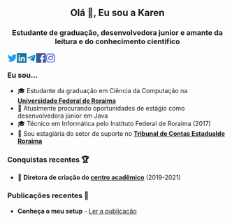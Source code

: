 <h2 align="center">Olá 👋, Eu sou a Karen</h2>
<h3 align="center">Estudante de graduação, desenvolvedora junior e amante da leitura e do conhecimento cientifico</h3>


<a href="https://twitter.com/karengiovnn" target="blank"><img align="left" src="icons/twitter.svg" alt="xtenzq" width="22px" /></a>
<a href="https://www.linkedin.com/in/karengiovnn/" target="blank"><img align="left" src="icons/linkedin.svg" alt="xtenzq" width="22px" /></a>
  <a href="https://t.me/karengiovnn">
  <img align="left" alt="Karen's Telegram" width="22px" src="icons/telegram.svg" />
</a>
<a href="https://fb.com/karengiovannamelo" target="blank"><img align="left" src="icons/facebook.svg" alt="xtenzq" width="22px" /></a>
<a href="https://instagram.com/karengiovnn" target="blank"><img align="left" src="icons/instagram.svg" alt="xtenzq" width="22px" /></a>
<br />
### Eu sou...
* 🎓 Estudante da graduação em Ciência da Computação na **[Universidade Federal de Roraima](http://ufrr.br/)**
* 🔭 Atualmente procurando oportunidades de estágio como desenvolvedora júnior em Java
* 🎓 Técnico em Informática pelo Instituto Federal de Roraima (2017)
* 📄 Sou estagiária do setor de suporte no **[Tribunal de Contas Estadualde Roraima](https://www.tce.rr.leg.br/)**

### Conquistas recentes 🏆

* 🥉 **Diretora de criação do [centro acadêmico](instagram.com/cacc.ufrr)** (2019-2021)

### Publicações recentes 📝

* **Conheça o meu setup** - [Ler a publicação](https://www.linkedin.com/feed/update/urn:li:activity:6772983517287710721/)
